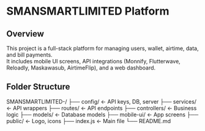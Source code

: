 # SMANSMARTLIMITED Platform

## Overview
This project is a full-stack platform for managing users, wallet, airtime, data, and bill payments.  
It includes mobile UI screens, API integrations (Monnify, Flutterwave, Reloadly, Maskawasub, AirtimeFlip), and a web dashboard.

## Folder Structure
SMANSMARTLIMITED-/ ├── config/           ← API keys, DB, server ├── services/         ← API wrappers ├── routes/           ← API endpoints ├── controllers/      ← Business logic ├── models/           ← Database models ├── mobile-ui/        ← App screens ├── public/           ← Logo, icons ├── index.js          ← Main file └── README.md
